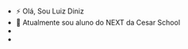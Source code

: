 - ⚡ Olá, Sou Luiz Diniz
- 🏫 Atualmente sou aluno do NEXT da Cesar School
- 
- 


<!---
luizdinizz/luizdinizz is a ✨ special ✨ repository because its `README.md` (this file) appears on your GitHub profile.
You can click the Preview link to take a look at your changes.
--->
